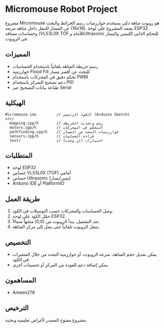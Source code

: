 # Micromouse Robot Project

مشروع Micromouse هو روبوت متاهة ذكي يستخدم خوارزميات رسم الخرائط والبحث عن المسار للتنقل داخل متاهة مربعة (16x16). يعتمد المشروع على لوحة ESP32 وحساسات مسافة (VL53L0X TOF للأمام وUltrasonic لليمين واليسار) للتحكم الذاتي في الروبوت.

## المميزات
- رسم خريطة المتاهة تلقائياً باستخدام الحساسات
- خوارزمية Flood Fill للبحث عن أقصر مسار
- تحكم دقيق في المحركات باستخدام PWM
- دعم تصحيح التمركز باستخدام PID
- طباعة بيانات التصحيح عبر Serial

## الهيكلية
```
Micromouse.ino         // الكود الرئيسي (Arduino Sketch)
src/
  mapping.cpp/h        // رسم وتحديث الخريطة
  motors.cpp/h         // التحكم في المحركات
  pathfinding.cpp/h    // خوارزميات البحث عن المسار
  sensors.cpp/h        // قراءة الحساسات
  test/                // اختبارات (إن وجدت)
```

## المتطلبات
- لوحة ESP32
- حساس VL53L0X (TOF) أمامي
- حساس Ultrasonic (يمين/يسار)
- Arduino IDE أو PlatformIO

## طريقة العمل
1. وصل الحساسات والمحركات حسب التوصيلات في الكود.
2. حمّل الكود على لوحة ESP32.
3. عند التشغيل، يبدأ الروبوت من (0,0) متجهاً شمالاً.
4. يتنقل الروبوت تلقائياً حتى يصل إلى مركز المتاهة.

## التخصيص
- يمكن تعديل حجم المتاهة، سرعة الروبوت، أو خوارزمية البحث من خلال المتغيرات في الكود.
- يمكن إضافة دعم للعودة من المركز أو تحسينات أخرى.

## المساهمون
- Ameen278

## الترخيص
مشروع مفتوح المصدر لأغراض تعليمية وبحثية.
